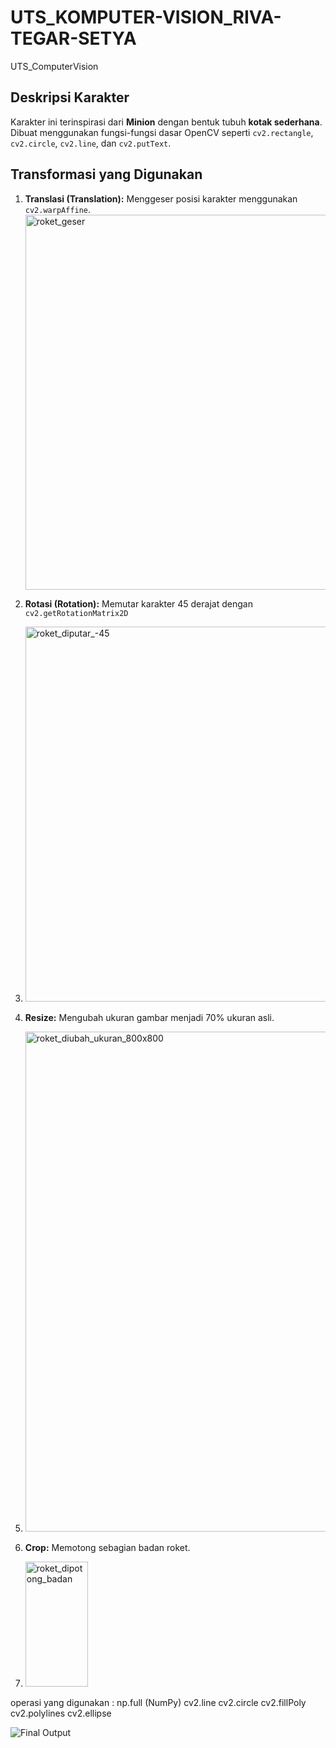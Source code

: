 # UTS_KOMPUTER-VISION_RIVA-TEGAR-SETYA
UTS_ComputerVision


## Deskripsi Karakter
Karakter ini terinspirasi dari **Minion** dengan bentuk tubuh **kotak sederhana**.  
Dibuat menggunakan fungsi-fungsi dasar OpenCV seperti `cv2.rectangle`, `cv2.circle`, `cv2.line`, dan `cv2.putText`.

## Transformasi yang Digunakan
1. **Translasi (Translation):** Menggeser posisi karakter menggunakan `cv2.warpAffine`.
   <img width="600" height="600" alt="roket_geser" src="https://github.com/user-attachments/assets/e42e670c-4062-4c4c-909d-a47dea631c5e" />

3. **Rotasi (Rotation):** Memutar karakter 45 derajat dengan `cv2.getRotationMatrix2D`
4. <img width="600" height="600" alt="roket_diputar_-45" src="https://github.com/user-attachments/assets/f0c545d7-364f-4d73-be96-9a50db83e3ea" />

5. **Resize:** Mengubah ukuran gambar menjadi 70% ukuran asli.
6. <img width="800" height="800" alt="roket_diubah_ukuran_800x800" src="https://github.com/user-attachments/assets/34854373-b2b6-4e3d-97e1-1be58ce26456" />

7. **Crop:** Memotong sebagian badan roket.
8. <img width="100" height="200" alt="roket_dipotong_badan" src="https://github.com/user-attachments/assets/963b9154-0ed2-49be-9581-e232d31ae1a1" />

operasi yang digunakan : 
np.full (NumPy)
cv2.line
cv2.circle
cv2.fillPoly
cv2.polylines
cv2.ellipse

![Final Output](output/final.png)
